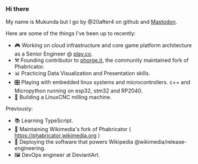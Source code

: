 ### Hi there 

My name is Mukunda but I go by @20after4 on github and <a rel="me" href="https://wikis.world/@20after4">Mastodon</a>.

Here are some of the things I've been up to recently:

- 🎮 Working on cloud infrastructure and core game platform architecture as a Senior Engineer @ [play.co](https://github.com/play-co).
- ⚒️ Founding contributor to [phorge.it](https://we.phorge.it), the community maintained fork of Phabricator.
- 📊 Practicing Data Visualization and Presentation skills.
- 🎛️ Playing with embedded linux systems and microcontrollers. c++ and Micropython running on esp32, stm32 and RP2040.
- 🔧 Building a LinuxCNC milling machine.


Previously:
- 📚 Learning TypeScript.
- 🔭 Maintaining Wikimedia's fork of Phabricator ( https://phabricator.wikimedia.org )
- 🚢 Deploying the software that powers Wikipedia @wikimedia/release-engineering.
- 🖼️ DevOps engineer at DeviantArt.
